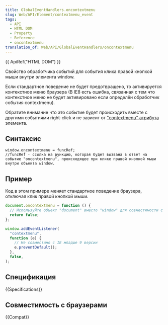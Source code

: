 ```yaml
---
title: GlobalEventHandlers.oncontextmenu
slug: Web/API/Element/contextmenu_event
tags:
  - API
  - HTML DOM
  - Property
  - Reference
  - oncontextmenu
translation_of: Web/API/GlobalEventHandlers/oncontextmenu
---
```


{{ ApiRef("HTML DOM") }}

Свойство обработчика событий для события клика правой кнопкой мыши внутри элемента window.

Если стандартное поведение не будет предотвращено, то активируется контекстное меню браузера (В IE8 есть ошибка, связанная с тем что контекстное меню не будет активировано если определён обработчик события contextmenu).

Обратите внимание что это событие будет происходить вместе с другими событиями right-click и не зависит от ["contextmenu" атрибута](http://hacks.mozilla.org/2011/11/html5-context-menus-in-firefox-screencast-and-code/) элемента.

## Синтаксис

```
window.oncontextmenu = funcRef;
//funcRef - ссылка на функцию, которая будет вызвана в ответ на событие "oncontextmenu", происходящее при клике правой кнопкой мыши внутри объекта window.
```

## Пример

Код в этом примере меняет стандартное поведение браузера, отключая клик правой кнопкой мыши.

```js
document.oncontextmenu = function () {
  // Используйте объект "document" вместо "window" для совместимости с IE8.
  return false;
};

window.addEventListener(
  "contextmenu",
  function (e) {
    // Не совместимо с IE младше 9 версии
    e.preventDefault();
  },
  false,
);
```

## Спецификация

{{Specifications}}

## Совместимость с браузерами

{{Compat}}

